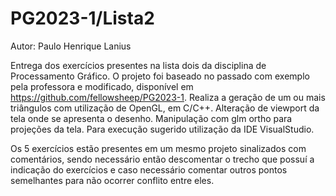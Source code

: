 # PG2023-1/Lista2
Autor: Paulo Henrique Lanius

Entrega dos exercícios presentes na lista dois da disciplina de Processamento Gráfico. 
O projeto foi baseado no passado com exemplo pela professora e modificado, disponível em https://github.com/fellowsheep/PG2023-1.
Realiza a geração de um ou mais triângulos com utilização de OpenGL, em C/C++.
Alteração de viewport da tela onde se apresenta o desenho.
Manipulação com glm ortho para projeções da tela.
Para execução sugerido utilização da IDE VisualStudio.

Os 5 exercícios estão presentes em um mesmo projeto sinalizados com comentários, sendo necessário então descomentar o trecho que possuí a indicação do exercícios e caso necessário comentar outros pontos semelhantes para não ocorrer conflito entre eles.
